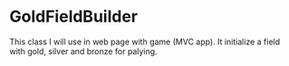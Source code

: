 # GoldFieldBuilder
This class I will use in web page with game (MVC app). It initialize a field with gold, silver and bronze for palying.
